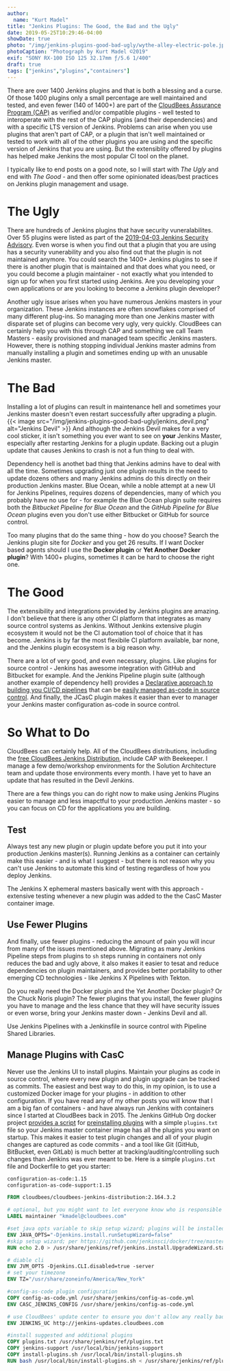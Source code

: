 ```yaml
---
author:
  name: "Kurt Madel"
title: "Jenkins Plugins: The Good, the Bad and the Ugly"
date: 2019-05-25T10:29:46-04:00
showDate: true
photo: "/img/jenkins-plugins-good-bad-ugly/wythe-alley-electric-pole.jpg"
photoCaption: "Photograph by Kurt Madel ©2019"
exif: "SONY RX-100 ISO 125 32.17mm ƒ/5.6 1/400"
draft: true
tags: ["jenkins","plugins","containers"]
---
```

There are over 1400 Jenkins plugins and that is both a blessing and a curse. Of those 1400 plugins only a small percentage are well maintained and tested, and even fewer (140 of 1400+) are part of the [CloudBees Assurance Program (CAP)](https://go.cloudbees.com/docs/cloudbees-documentation/assurance-program/) as verified and/or compatible plugins - well tested to interoperate with the rest of the CAP plugins (and their dependencies) and with a specific LTS version of Jenkins. Problems can arise when you use plugins that aren't part of CAP, or a plugin that isn't well maintained or tested to work with all of the other plugins you are using and the specific version of Jenkins that you are using. But the extensiblity offered by plugins has helped make Jenkins the most popular CI tool on the planet.

I typically like to end posts on a good note, so I will start with *The Ugly* and end with *The Good* - and then offer some opinionated ideas/best practices on Jenkins plugin management and usage.

# The Ugly
There are hundreds of Jenkins plugins that have security vuneralabilites. Over 55 plugins were listed as part of the [2019-04-03 Jenkins Security Advisory](https://jenkins.io/security/advisory/2019-04-03/). Even worse is when you find out that a plugin that you are using has a security vunerability and you also find out that the plugin is not maintained anymore. You could search the 1400+ Jenkins plugins to see if there is another plugin that is maintained and that does what you need, or you could become a plugin maintainer - not exactly what you intended to sign up for when you first started using Jenkins. Are you developing your own applications or are you looking to become a Jenkins plugin developer?

Another ugly issue arises when you have numerous Jenkins masters in your organization. These Jenkins instances are often snowflakes comprised of many different plug-ins. So managing more than one Jenkins master with disparate set of plugins can become very ugly, very quickly. CloudBees can certainly help you with this through CAP and something we call Team Masters - easily provisioned and managed team specific  Jenkins masters. However, there is nothing stopping individual Jenkins master admins from manually installing a plugin and sometimes ending up with an unusable Jenkins master.

# The Bad
Installing a lot of plugins can result in maintenance hell and sometimes your Jenkins master doesn't even restart successfully after upgrading a plugin. 
{{< image src="/img/jenkins-plugins-good-bad-ugly/jenkins_devil.png" alt="Jenkins Devil" >}}
And although the Jenkins Devil makes for a very cool sticker, it isn't something you ever want to see on **your** Jenkins Master, especially after restarting Jenkins for a plugin update. Backing out a plugin update that causes Jenkins to crash is not a fun thing to deal with.

Dependency hell is anothet bad thing that Jenkins admins have to deal with all the time. Sometimes upgrading just one plugin results in the need to update dozens others and many Jenkins admins do this directly on their production Jenkins master. Blue Ocean, while a noble attempt at a new UI for Jenkins Pipelines, requires dozens of dependencies, many of which you probably have no use for - for example the Blue Ocean plugin suite requires both the *Bitbucket Pipeline for Blue Ocean* and the *GitHub Pipeline for Blue Ocean* plugins even you don't use either Bitbucket or GitHub for source control.

Too many plugins that do the same thing - how do you choose? Search the Jenkins plugin site for *Docker* and you get 26 results. If I want Docker based agents should I use the **Docker plugin** or **Yet Another Docker plugin**? With 1400+ plugins, sometimes it can be hard to choose the right one.

# The Good
The extensibility and integrations provided by Jenkins plugins are amazing. I don't believe that there is any other CI platform that integrates as many source control systems as Jenkins. Without Jenkins extensive plugin ecosystem it would not be the CI automation tool of choice that it has become. Jenkins is by far the most flexibile CI platform available, bar none, and the Jenkins plugin ecosystem is a big reason why.

There are a lot of very good, and even necessary, plugins. Like plugins for source control - Jenkins has awesome integration with GitHub and Bitbucket for example. And the Jenkins Pipeline plugin suite (although another example of dependency hell) provides a [Declarative approach to building you CI/CD pipelines](https://jenkins.io/doc/book/pipeline/syntax/#declarative-pipeline) that can be [easily managed as-code in source control](https://jenkins.io/doc/book/pipeline/jenkinsfile/). And finally, the JCasC plugin makes it easier than ever to manager your Jenkins master configuration as-code in source control.

# So What to Do
CloudBees can certainly help. All of the CloudBees distributions, including the [free CloudBees Jenkins Distribution](https://www.cloudbees.com/products/cloudbees-jenkins-distribution), include CAP with Beekeeper. I manage a few demo/workshop environments for the Solution Architecture team and update those environments every month. I have yet to have an update that has resulted in the Devil Jenkins.

There are a few things you can do right now to make using Jenkins Plugins easier to manage and less imapctful to your production Jenkins master - so you can focus on CD for the applications you are building.

## Test
Always test any new plugin or plugin update before you put it into your production Jenkins master(s). Running Jenkins as a container can certainly make this easier - and is what I suggest - but there is not reason why you can't use Jenkins to automate this kind of testing regardless of how you deploy Jenkins.

The Jenkins X ephemeral masters basically went with this approach - extensive testing whenever a new plugin was added to the the CasC Master container image.

## Use Fewer Plugins
And finally, use fewer plugins - reducing the amount of pain you will incur from many of the issues mentioned above. Migrating as many Jenkins Pipeline steps from plugins to `sh` steps running in containers not only reduces the bad and ugly above, it also makes it easier to tesat and reduce dependencies on plugin maintainers, and provides better portability to other emerging CD technologies - like Jenkins X Pipelines with Tekton.

Do you really need the Docker plugin and the Yet Another Docker plugin? Or the Chuck Noris plugin? The fewer plugins that you install, the fewer plugins you have to manage and the less chance that they will have security issues or even worse, bring your Jenkins master down - Jenkins Devil and all.

Use Jenkins Pipelines with a Jenkinsfile in source control with Pipeline Shared Libraries.

## Manage Plugins with CasC
Never use the Jenkins UI to install plugins. Maintain your plugins as code in source control, where every new plugin and plugin upgrade can be tracked as commits. The easiest and best way to do this, in my opinion, is to use a customized Docker image for your plugins - in addition to other configuration. If you have read any of my other posts you will know that I am a big fan of containers - and have always run Jenkins with containers since I started at CloudBees back in 2015. The Jenkins GitHub Org docker project [provides a script](https://github.com/jenkinsci/docker/blob/master/install-plugins.sh) for [preinstalling plugins](https://github.com/jenkinsci/docker#preinstalling-plugins) with a simple `plugins.txt` file so your Jenkins master container image has all the plugins you want on startup. This makes it easier to test plugin changes and all of your plugin changes are captured as code commits - and a tool like Git (GitHub, BitBucket, even GitLab) is much better at tracking/auditing/controlling such changes than Jenkins was ever meant to be. Here is a simple `plugins.txt` file and Dockerfile to get you starter:

```txt
configuration-as-code:1.15
configuration-as-code-support:1.15
```


```Dockerfile
FROM cloudbees/cloudbees-jenkins-distribution:2.164.3.2

# optional, but you might want to let everyone know who is responsible for their Jenkins ;)
LABEL maintainer "kmadel@cloudbees.com"

#set java opts variable to skip setup wizard; plugins will be installed via license activated script
ENV JAVA_OPTS="-Djenkins.install.runSetupWizard=false"
#skip setup wizard; per https://github.com/jenkinsci/docker/tree/master#preinstalling-plugins
RUN echo 2.0 > /usr/share/jenkins/ref/jenkins.install.UpgradeWizard.state

# diable cli
ENV JVM_OPTS -Djenkins.CLI.disabled=true -server
# set your timezone
ENV TZ="/usr/share/zoneinfo/America/New_York"

#config-as-code plugin configuration
COPY config-as-code.yml /usr/share/jenkins/config-as-code.yml
ENV CASC_JENKINS_CONFIG /usr/share/jenkins/config-as-code.yml

# use CloudBees' update center to ensure you don't allow any really bad plugins
ENV JENKINS_UC http://jenkins-updates.cloudbees.com

#install suggested and additional plugins
COPY plugins.txt /usr/share/jenkins/ref/plugins.txt
COPY jenkins-support /usr/local/bin/jenkins-support
COPY install-plugins.sh /usr/local/bin/install-plugins.sh
RUN bash /usr/local/bin/install-plugins.sh < /usr/share/jenkins/ref/plugins.txt
```